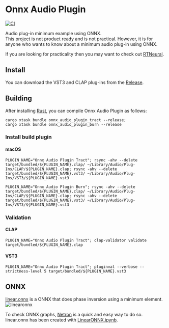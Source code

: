 # Onnx Audio Plugin

[![CI](https://github.com/AkiyukiOkayasu/onnx_audio_plugin/actions/workflows/ci.yaml/badge.svg)](https://github.com/AkiyukiOkayasu/onnx_audio_plugin/actions/workflows/ci.yaml)

Audio plug-in minimum example using ONNX.  
This project is not product ready and is not practical. However, it is for anyone who wants to know about a minimum audio plug-in using ONNX.  

If you are looking for practicality then you may want to check out [RTNeural](https://github.com/jatinchowdhury18/RTNeural).

## Install

You can download the VST3 and CLAP plug-ins from the [Release](https://github.com/AkiyukiOkayasu/onnx_audio_plugin/releases/latest).

## Building

After installing [Rust](https://rustup.rs/), you can compile Onnx Audio Plugin as follows:

```shell
cargo xtask bundle onnx_audio_plugin_tract --release;
cargo xtask bundle onnx_audio_plugin_burn --release
```

### Install build plugin

#### macOS

```shell
PLUGIN_NAME="Onnx Audio Plugin Tract"; rsync -ahv --delete target/bundled/${PLUGIN_NAME}.clap/ ~/Library/Audio/Plug-Ins/CLAP/${PLUGIN_NAME}.clap; rsync -ahv --delete target/bundled/${PLUGIN_NAME}.vst3/ ~/Library/Audio/Plug-Ins/VST3/${PLUGIN_NAME}.vst3
```

```shell
PLUGIN_NAME="Onnx Audio Plugin Burn"; rsync -ahv --delete target/bundled/${PLUGIN_NAME}.clap/ ~/Library/Audio/Plug-Ins/CLAP/${PLUGIN_NAME}.clap; rsync -ahv --delete target/bundled/${PLUGIN_NAME}.vst3/ ~/Library/Audio/Plug-Ins/VST3/${PLUGIN_NAME}.vst3
```

### Validation

#### CLAP

```shell
PLUGIN_NAME="Onnx Audio Plugin Tract"; clap-validator validate target/bundled/${PLUGIN_NAME}.clap
```

#### VST3

```shell
PLUGIN_NAME="Onnx Audio Plugin Tract"; pluginval --verbose --strictness-level 5 target/bundled/${PLUGIN_NAME}.vst3
```

## ONNX

[linear.onnx](linear.onnx) is a ONNX that does phase inversion using a minimum element.  
![linearonnx](https://user-images.githubusercontent.com/6957368/223927260-67f8b17d-13da-4b6b-a651-b9e236d3bc17.png)  

To check ONNX graphs, [Netron](https://netron.app/) is a quick and easy way to do so.  
linear.onnx has been created with [LinearONNX.ipynb](LinearONNX.ipynb).
